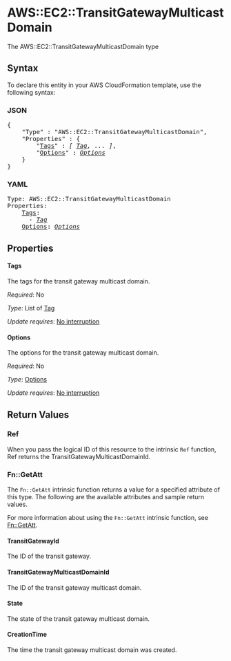 # AWS::EC2::TransitGatewayMulticastDomain

The AWS::EC2::TransitGatewayMulticastDomain type

## Syntax

To declare this entity in your AWS CloudFormation template, use the following syntax:

### JSON

<pre>
{
    "Type" : "AWS::EC2::TransitGatewayMulticastDomain",
    "Properties" : {
        "<a href="#tags" title="Tags">Tags</a>" : <i>[ <a href="tag.md">Tag</a>, ... ]</i>,
        "<a href="#options" title="Options">Options</a>" : <i><a href="options.md">Options</a></i>
    }
}
</pre>

### YAML

<pre>
Type: AWS::EC2::TransitGatewayMulticastDomain
Properties:
    <a href="#tags" title="Tags">Tags</a>: <i>
      - <a href="tag.md">Tag</a></i>
    <a href="#options" title="Options">Options</a>: <i><a href="options.md">Options</a></i>
</pre>

## Properties

#### Tags

The tags for the transit gateway multicast domain.

_Required_: No

_Type_: List of <a href="tag.md">Tag</a>

_Update requires_: [No interruption](https://docs.aws.amazon.com/AWSCloudFormation/latest/UserGuide/using-cfn-updating-stacks-update-behaviors.html#update-no-interrupt)

#### Options

The options for the transit gateway multicast domain.

_Required_: No

_Type_: <a href="options.md">Options</a>

_Update requires_: [No interruption](https://docs.aws.amazon.com/AWSCloudFormation/latest/UserGuide/using-cfn-updating-stacks-update-behaviors.html#update-no-interrupt)

## Return Values

### Ref

When you pass the logical ID of this resource to the intrinsic `Ref` function, Ref returns the TransitGatewayMulticastDomainId.

### Fn::GetAtt

The `Fn::GetAtt` intrinsic function returns a value for a specified attribute of this type. The following are the available attributes and sample return values.

For more information about using the `Fn::GetAtt` intrinsic function, see [Fn::GetAtt](https://docs.aws.amazon.com/AWSCloudFormation/latest/UserGuide/intrinsic-function-reference-getatt.html).

#### TransitGatewayId

The ID of the transit gateway.

#### TransitGatewayMulticastDomainId

The ID of the transit gateway multicast domain.

#### State

The state of the transit gateway multicast domain.

#### CreationTime

The time the transit gateway multicast domain was created.

